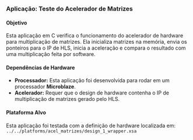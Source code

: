 ### Aplicação: Teste do Acelerador de Matrizes

#### Objetivo

Esta aplicação em C verifica o funcionamento do acelerador de hardware para multiplicação de matrizes. Ela inicializa matrizes na memória, envia os ponteiros para o IP de HLS, inicia a aceleração e compara o resultado com uma multiplicação feita por software.

#### Dependências de Hardware

-   **Processador:** Esta aplicação foi desenvolvida para rodar em um processador **Microblaze**.
-   **Acelerador:** Requer que o design de hardware contenha o IP de multiplicação de matrizes gerado pelo HLS.

#### Plataforma Alvo

Esta aplicação foi testada com a definição de hardware localizada em:
`../../platforms/acel_matrizes/design_1_wrapper.xsa`